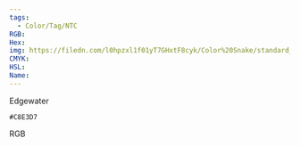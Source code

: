 ```yaml
---
tags:
  - Color/Tag/NTC
RGB:
Hex:
img: https://filedn.com/l0hpzxl1f01yT7GHxtF8cyk/Color%20Snake/standard_csv_to_svg/%23/C8E3D7.svg
CMYK:
HSL:
Name:
---
```

Edgewater
```palette
#C8E3D7
```
RGB
